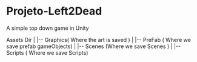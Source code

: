 # Projeto-Left2Dead
A simple top down game in Unity




Assets Dir
|
|-- Graphics( Where the art is saved  )
|
|-- PreFab ( Where we save prefab gameObjects)
|
|-- Scenes (Where we save Scenes )
|
|-- Scripts ( Where we save Scripts)
